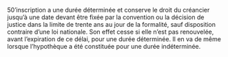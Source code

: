 50’inscription a une durée déterminée et conserve le droit du créancier jusqu’à une
date devant être fixée par la convention ou la décision de justice dans la limite de trente ans au
jour de la formalité, sauf disposition contraire d’une loi nationale. Son effet cesse si elle n’est
pas renouvelée, avant l’expiration de ce délai, pour une durée déterminée.
Il en va de même lorsque l’hypothèque a été constituée pour une durée indéterminée.